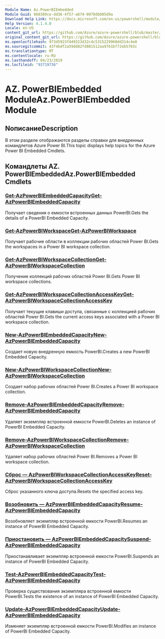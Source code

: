 ```yaml
---
Module Name: Az.PowerBIEmbedded
Module Guid: 868389ce-dd36-4f57-a674-0970db085d9a
Download Help Link: https://docs.microsoft.com/en-us/powershell/module/az.powerbiembedded
Help Version: 4.1.4.0
Locale: en-US
content_git_url: https://github.com/Azure/azure-powershell/blob/master/src/PowerBIEmbedded/PowerBIEmbedded/help/Az.PowerBIEmbedded.md
original_content_git_url: https://github.com/Azure/azure-powershell/blob/master/src/PowerBIEmbedded/PowerBIEmbedded/help/Az.PowerBIEmbedded.md
ms.openlocfilehash: 973d5923f449323d32c4c5315229960dd314c4e8
ms.sourcegitcommit: 43f4bdf2a59dd82fd881512aa9761bf72eb5703c
ms.translationtype: MT
ms.contentlocale: ru-RU
ms.lasthandoff: 04/23/2019
ms.locfileid: "93719736"
---
```

# <span data-ttu-id="55f98-101">AZ. PowerBIEmbedded Module</span><span class="sxs-lookup"><span data-stu-id="55f98-101">Az.PowerBIEmbedded Module</span></span>
## <span data-ttu-id="55f98-102">Nописание</span><span class="sxs-lookup"><span data-stu-id="55f98-102">Description</span></span>
<span data-ttu-id="55f98-103">В этом разделе отображаются разделы справки для внедренных командлетов Azure Power BI.</span><span class="sxs-lookup"><span data-stu-id="55f98-103">This topic displays help topics for the Azure Power BI Embedded Cmdlets.</span></span>

## <span data-ttu-id="55f98-104">Командлеты AZ. PowerBIEmbedded</span><span class="sxs-lookup"><span data-stu-id="55f98-104">Az.PowerBIEmbedded Cmdlets</span></span>
### [<span data-ttu-id="55f98-105">Get-AzPowerBIEmbeddedCapacity</span><span class="sxs-lookup"><span data-stu-id="55f98-105">Get-AzPowerBIEmbeddedCapacity</span></span>](Get-AzPowerBIEmbeddedCapacity.md)
<span data-ttu-id="55f98-106">Получает сведения о емкости встроенных данных PowerBI.</span><span class="sxs-lookup"><span data-stu-id="55f98-106">Gets the details of a PowerBI Embedded Capacity.</span></span>

### [<span data-ttu-id="55f98-107">Get-AzPowerBIWorkspace</span><span class="sxs-lookup"><span data-stu-id="55f98-107">Get-AzPowerBIWorkspace</span></span>](Get-AzPowerBIWorkspace.md)
<span data-ttu-id="55f98-108">Получает рабочие области в коллекции рабочих областей Power BI.</span><span class="sxs-lookup"><span data-stu-id="55f98-108">Gets the workspaces in a Power BI workspace collection.</span></span>

### [<span data-ttu-id="55f98-109">Get-AzPowerBIWorkspaceCollection</span><span class="sxs-lookup"><span data-stu-id="55f98-109">Get-AzPowerBIWorkspaceCollection</span></span>](Get-AzPowerBIWorkspaceCollection.md)
<span data-ttu-id="55f98-110">Получение коллекций рабочих областей Power BI.</span><span class="sxs-lookup"><span data-stu-id="55f98-110">Gets Power BI workspace collections.</span></span>

### [<span data-ttu-id="55f98-111">Get-AzPowerBIWorkspaceCollectionAccessKey</span><span class="sxs-lookup"><span data-stu-id="55f98-111">Get-AzPowerBIWorkspaceCollectionAccessKey</span></span>](Get-AzPowerBIWorkspaceCollectionAccessKey.md)
<span data-ttu-id="55f98-112">Получает текущие клавиши доступа, связанные с коллекцией рабочих областей Power BI.</span><span class="sxs-lookup"><span data-stu-id="55f98-112">Gets the current access keys associated with a Power BI workspace collection.</span></span>

### [<span data-ttu-id="55f98-113">New-AzPowerBIEmbeddedCapacity</span><span class="sxs-lookup"><span data-stu-id="55f98-113">New-AzPowerBIEmbeddedCapacity</span></span>](New-AzPowerBIEmbeddedCapacity.md)
<span data-ttu-id="55f98-114">Создает новую внедренную емкость PowerBI.</span><span class="sxs-lookup"><span data-stu-id="55f98-114">Creates a new PowerBI Embedded Capacity.</span></span>

### [<span data-ttu-id="55f98-115">New-AzPowerBIWorkspaceCollection</span><span class="sxs-lookup"><span data-stu-id="55f98-115">New-AzPowerBIWorkspaceCollection</span></span>](New-AzPowerBIWorkspaceCollection.md)
<span data-ttu-id="55f98-116">Создает набор рабочих областей Power BI.</span><span class="sxs-lookup"><span data-stu-id="55f98-116">Creates a Power BI workspace collection.</span></span>

### [<span data-ttu-id="55f98-117">Remove-AzPowerBIEmbeddedCapacity</span><span class="sxs-lookup"><span data-stu-id="55f98-117">Remove-AzPowerBIEmbeddedCapacity</span></span>](Remove-AzPowerBIEmbeddedCapacity.md)
<span data-ttu-id="55f98-118">Удаляет экземпляр встроенной емкости PowerBI.</span><span class="sxs-lookup"><span data-stu-id="55f98-118">Deletes an instance of PowerBI Embedded Capacity.</span></span>

### [<span data-ttu-id="55f98-119">Remove-AzPowerBIWorkspaceCollection</span><span class="sxs-lookup"><span data-stu-id="55f98-119">Remove-AzPowerBIWorkspaceCollection</span></span>](Remove-AzPowerBIWorkspaceCollection.md)
<span data-ttu-id="55f98-120">Удаляет набор рабочих областей Power BI.</span><span class="sxs-lookup"><span data-stu-id="55f98-120">Removes a Power BI workspace collection.</span></span>

### [<span data-ttu-id="55f98-121">Сброс — AzPowerBIWorkspaceCollectionAccessKey</span><span class="sxs-lookup"><span data-stu-id="55f98-121">Reset-AzPowerBIWorkspaceCollectionAccessKey</span></span>](Reset-AzPowerBIWorkspaceCollectionAccessKey.md)
<span data-ttu-id="55f98-122">Сброс указанного ключа доступа.</span><span class="sxs-lookup"><span data-stu-id="55f98-122">Resets the specified access key.</span></span>

### [<span data-ttu-id="55f98-123">Возобновить — AzPowerBIEmbeddedCapacity</span><span class="sxs-lookup"><span data-stu-id="55f98-123">Resume-AzPowerBIEmbeddedCapacity</span></span>](Resume-AzPowerBIEmbeddedCapacity.md)
<span data-ttu-id="55f98-124">Возобновляет экземпляр встроенной емкости PowerBI.</span><span class="sxs-lookup"><span data-stu-id="55f98-124">Resumes an instance of PowerBI Embedded Capacity.</span></span>

### [<span data-ttu-id="55f98-125">Приостановить — AzPowerBIEmbeddedCapacity</span><span class="sxs-lookup"><span data-stu-id="55f98-125">Suspend-AzPowerBIEmbeddedCapacity</span></span>](Suspend-AzPowerBIEmbeddedCapacity.md)
<span data-ttu-id="55f98-126">Приостанавливает экземпляр встроенной емкости PowerBI.</span><span class="sxs-lookup"><span data-stu-id="55f98-126">Suspends an instance of PowerBI Embedded Capacity.</span></span>

### [<span data-ttu-id="55f98-127">Test-AzPowerBIEmbeddedCapacity</span><span class="sxs-lookup"><span data-stu-id="55f98-127">Test-AzPowerBIEmbeddedCapacity</span></span>](Test-AzPowerBIEmbeddedCapacity.md)
<span data-ttu-id="55f98-128">Проверка существования экземпляра встроенной емкости PowerBI.</span><span class="sxs-lookup"><span data-stu-id="55f98-128">Tests the existence of an instance of PowerBI Embedded Capacity.</span></span>

### [<span data-ttu-id="55f98-129">Update-AzPowerBIEmbeddedCapacity</span><span class="sxs-lookup"><span data-stu-id="55f98-129">Update-AzPowerBIEmbeddedCapacity</span></span>](Update-AzPowerBIEmbeddedCapacity.md)
<span data-ttu-id="55f98-130">Изменяет экземпляр встроенной емкости PowerBI.</span><span class="sxs-lookup"><span data-stu-id="55f98-130">Modifies  an instance of PowerBI Embedded Capacity.</span></span>

